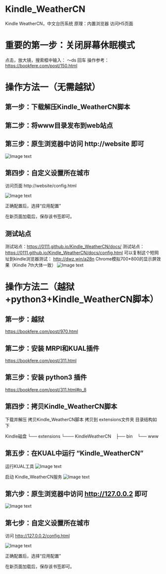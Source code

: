 # Kindle_WeatherCN
Kindle WeatherCN，中文台历系统
原理：内置浏览器 访问H5页面


# 重要的第一步：关闭屏幕休眠模式
点击，放大镜，搜索框中输入： ～ds 回车
操作参考：https://bookfere.com/post/150.html

# 操作方法一（无需越狱）
## 第一步：下载解压Kindle_WeatherCN脚本

## 第二步：将www目录发布到web站点

## 第三步：原生浏览器中访问 http://website 即可
![Image text](https://raw.githubusercontent.com/0111/Kindle_WeatherCN/main/03-WebVist127-0-0-2.png)

## 第四步：自定义设置所在城市 
访问页面 http://website/config.html 


![Image text](https://raw.githubusercontent.com/0111/Kindle_WeatherCN/main/04-CitySetting.png)

正确配置后，选择“应用配置”

在新页面加载后，保存该书签即可。

## 测试站点

测试站点：https://0111.github.io/Kindle_WeatherCN/docs/
测试站点：https://0111.github.io/Kindle_WeatherCN/docs/config.html 
可以复制这个短网址到kindle浏览器测试： http://dwz.win/a28n
Chrome模拟700*800的显示屏效果（Kindle 7th大体一致）
![Image text](https://raw.githubusercontent.com/0111/Kindle_WeatherCN/main/05-ChomeView.png)


# 操作方法二（越狱+python3+Kindle_WeatherCN脚本）

## 第一步：越狱
https://bookfere.com/post/970.html

## 第二步：安装 MRPI和KUAL插件
https://bookfere.com/post/311.html

## 第三步：安装 python3 插件
https://bookfere.com/post/311.html#p_8

## 第四步：拷贝Kindle_WeatherCN脚本
下载并解压 拷贝Kindle_WeatherCN脚本
拷贝到 extensions文件夹
目录结构如下

Kindle磁盘
└── extensions
    └─── KindleWeatherCN
        ├── bin
        └── www
        
## 第五步：在KUAL中运行 “Kindle_WeatherCN”
运行KUAL工具
![Image text](https://raw.githubusercontent.com/0111/Kindle_WeatherCN/main/01-RunKUAL.png)

启动 Kindle_WeatherCN服务
![Image text](https://raw.githubusercontent.com/0111/Kindle_WeatherCN/main/02-StartService.png)


## 第六步：原生浏览器中访问 http://127.0.0.2 即可
![Image text](https://raw.githubusercontent.com/0111/Kindle_WeatherCN/main/03-WebVist127-0-0-2.png)

## 第七步：自定义设置所在城市 
访问 http://127.0.0.2/config.html 

![Image text](https://raw.githubusercontent.com/0111/Kindle_WeatherCN/main/04-CitySetting.png)

正确配置后，选择“应用配置”

在新页面加载后，保存该书签即可。
